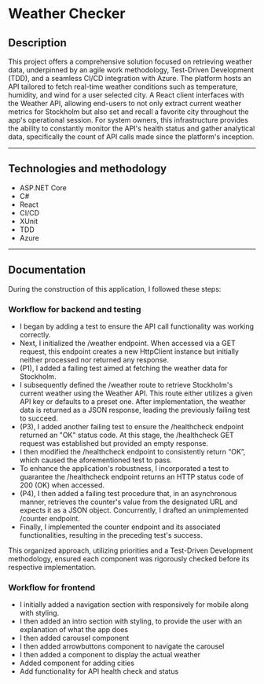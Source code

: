 # Weather Checker

## Description

This project offers a comprehensive solution focused on retrieving weather data, underpinned by an agile work methodology, Test-Driven Development (TDD), and a seamless CI/CD integration with Azure. The platform hosts an API tailored to fetch real-time weather conditions such as temperature, humidity, and wind for a user selected city. A React client interfaces with the Weather API, allowing end-users to not only extract current weather metrics for Stockholm but also set and recall a favorite city throughout the app's operational session. For system owners, this infrastructure provides the ability to constantly monitor the API's health status and gather analytical data, specifically the count of API calls made since the platform's inception.

---

## Technologies and methodology

- ASP.NET Core
- C#
- React
- CI/CD
- XUnit
- TDD
- Azure

---

## Documentation

During the construction of this application, I followed these steps:

### Workflow for backend and testing

- I began by adding a test to ensure the API call functionality was working correctly.
- Next, I initialized the /weather endpoint. When accessed via a GET request, this endpoint creates a new HttpClient instance but initially neither processed nor returned any response.
- (P1), I added a failing test aimed at fetching the weather data for Stockholm.
- I subsequently defined the /weather route to retrieve Stockholm's current weather using the Weather API. This route either utilizes a given API key or defaults to a preset one. After implementation, the weather data is returned as a JSON response, leading the previously failing test to succeed.
- (P3), I added another failing test to ensure the /healthcheck endpoint returned an "OK" status code. At this stage, the /healthcheck GET request was established but provided an empty response.
- I then modified the /healthcheck endpoint to consistently return “OK”, which caused the aforementioned test to pass.
- To enhance the application's robustness, I incorporated a test to guarantee the /healthcheck endpoint returns an HTTP status code of 200 (OK) when accessed.
- (P4), I then added a failing test procedure that, in an asynchronous manner, retrieves the counter's value from the designated URL and expects it as a JSON object. Concurrently, I drafted an unimplemented /counter endpoint.
- Finally, I implemented the counter endpoint and its associated functionalities, resulting in the preceding test's success.

This organized approach, utilizing priorities and a Test-Driven Development methodology, ensured each component was rigorously checked before its respective implementation.

### Workflow for frontend

- I initially added a navigation section with responsively for mobile along with styling.
- I then added an intro section with styling, to provide the user with an explanation of what the app does
- I then added carousel component
- I then added arrowbuttons component to navigate the carousel
- I then added a component to display the actual weather
- Added component for adding cities
- Add functionality for API health check and status